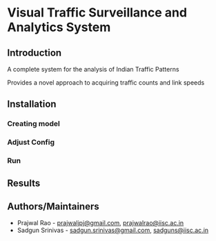 # Visual Traffic Surveillance and Analytics System

## Introduction
A complete system for the analysis of Indian Traffic Patterns

Provides a novel approach to acquiring traffic counts and link speeds

## Installation

### Creating model

### Adjust Config

### Run 

## Results

## Authors/Maintainers
* Prajwal Rao - [prajwaljpj@gmail.com](mailto:prajwaljpj@gmail.com), [prajwalrao@iisc.ac.in](mailto:prajwalrao@iisc.ac.in)
* Sadgun Srinivas - [sadgun.srinivas@gmail.com](mailto:sadgun.srinivas@gmail.com), [sadguns@iisc.ac.in](mailto:sadguns@iisc.ac.in)
